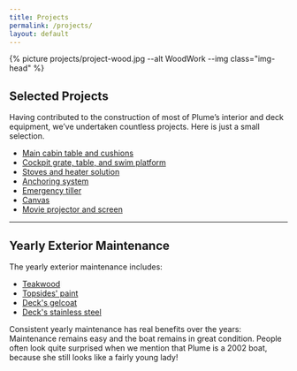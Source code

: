 ```yaml
---
title: Projects
permalink: /projects/
layout: default
---
```


{% picture projects/project-wood.jpg --alt WoodWork --img class="img-head" %}

## Selected Projects
Having contributed to the construction of most of Plume’s interior and deck
equipment, we’ve undertaken countless projects. Here is just a small selection.

* [Main cabin table and cushions]({{site.baseurl}}/projects/project-main-cabin-table)
* [Cockpit grate, table, and swim platform]({{site.baseurl}}/projects/project-cockpit-grate)
* [Stoves and heater solution]({{site.baseurl}}/projects/project-stoves)
* [Anchoring system]({{site.baseurl}}/projects/project-anchors)
* [Emergency tiller]({{site.baseurl}}/projects/project-emergency-tiller)
* [Canvas]({{site.baseurl}}/projects/project-canvas)
* [Movie projector and screen]({{site.baseurl}}/projects/project-movie)

---
## Yearly Exterior Maintenance 

The yearly exterior maintenance includes:
* [Teakwood]({{site.baseurl}}/projects/maintenance-wood)
* [Topsides' paint]({{site.baseurl}}/projects/maintenance-topsides)
* [Deck's gelcoat]({{site.baseurl}}/projects/maintenance-gelcoat)
* [Deck's stainless steel]({{site.baseurl}}/projects/maintenance-steel)

Consistent yearly maintenance has real benefits over the years: Maintenance remains easy and the boat remains in great condition. People often look quite surprised when we mention that Plume is a 2002 boat, because she still looks like a fairly young lady! 